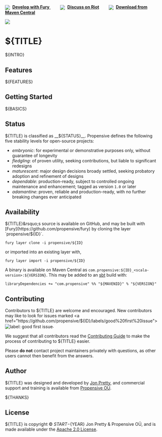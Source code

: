 <a href="https://furore.dev/propensive/${ID}"><img src="/doc/images/furore.png" style="vertical-align:middle" valign="middle"></a>&nbsp;&nbsp;<a href="https://furore.dev/propensive/${ID}">__Develop with Fury__ </a>&nbsp;&nbsp;&nbsp;&nbsp;&nbsp;&nbsp;&nbsp;&nbsp;<a href="https://riot.im/app/#/room/#propensive.${ID}:matrix.org"><img src="/doc/images/riotim.png" style="vertical-arign:middle" valign="middle"></a>&nbsp;&nbsp;<a href="https://riot.im/app/#/room/#propensive.${ID}:matrix.org">__Discuss on Riot__</a>&nbsp;&nbsp;&nbsp;&nbsp;&nbsp;&nbsp;&nbsp;&nbsp;<a href="https://search.maven.org/search?q=g:com.propensive%20AND%20a:${ID}_2.12"><img src="/doc/images/mavencentral.png" style="vertical-arign:middle" valign="middle"></a>&nbsp;&nbsp;<a href="https://search.maven.org/search?q=g:com.propensive%20AND%20a:${ID}_2.12">__Download from Maven Central__</a>

<img src="/doc/images/github.png" valign="middle">

# ${TITLE}

${INTRO}

## Features

${FEATURES}

## Getting Started

${BASICS}

## Status

${TITLE} is classified as __${STATUS}__. Propensive defines the following five stability levels for open-source projects:

- _embryonic_: for experimental or demonstrative purposes only, without guarantee of longevity
- _fledgling_: of proven utility, seeking contributions, but liable to significant redesigns
- _maturescent_: major design decisions broady settled, seeking probatory adoption and refinement of designs
- _dependable_: production-ready, subject to controlled ongoing maintenance and enhancement; tagged as version `1.0` or later
- _adamantine_: proven, reliable and production-ready, with no further breaking changes ever anticipated

## Availability

${TITLE}&rsquo;s source is available on GitHub, and may be built with [Fury](https://github.com/propensive/fury) by
cloning the layer `propensive/${ID}`.
```
fury layer clone -i propensive/${ID}
```
or imported into an existing layer with,
```
fury layer import -i propensive/${ID}
```
A binary is available on Maven Central as `com.propensive:${ID}_<scala-version>:${VERSION}`. This may be added
to an [sbt](https://www.scala-sbt.org/) build with:
```
libraryDependencies += "com.propensive" %% "${MAVENID}" % "${VERSION}"
```

## Contributing

Contributors to ${TITLE} are welcome and encouraged. New contributors may like to look for issues marked
<a href="https://github.com/propensive/${ID}/labels/good%20first%20issue"><img alt="label: good first issue"
src="https://img.shields.io/badge/-good%20first%20issue-67b6d0.svg" valign="middle"></a>.

We suggest that all contributors read the [Contributing Guide](/contributing.md) to make the process of
contributing to ${TITLE} easier.

Please __do not__ contact project maintainers privately with questions, as other users cannot then benefit from
the answers.

## Author

${TITLE} was designed and developed by [Jon Pretty](https://twitter.com/propensive), and commercial support and
training is available from [Propensive O&Uuml;](https://propensive.com/).

${THANKS}

## License

${TITLE} is copyright &copy; ${START}-${YEAR} Jon Pretty & Propensive O&Uuml;, and is made available under the
[Apache 2.0 License](/license.md).
